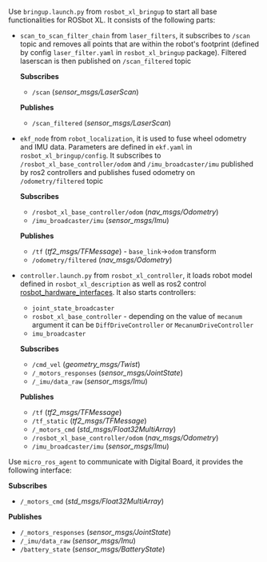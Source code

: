 Use `bringup.launch.py` from `rosbot_xl_bringup` to start all base functionalities for ROSbot XL. It consists of the following parts:
- `scan_to_scan_filter_chain` from `laser_filters`, it subscribes to `/scan` topic and removes all points that are within the robot's footprint (defined by config `laser_filter.yaml` in `rosbot_xl_bringup` package). Filtered laserscan is then published on `/scan_filtered` topic

  **Subscribes**
  - `/scan` (_sensor_msgs/LaserScan_)

  **Publishes**
  - `/scan_filtered` (_sensor_msgs/LaserScan_)

- `ekf_node` from `robot_localization`, it is used to fuse wheel odometry and IMU data. Parameters are defined in `ekf.yaml` in `rosbot_xl_bringup/config`. It subscribes to `/rosbot_xl_base_controller/odom` and `/imu_broadcaster/imu` published by ros2 controllers and publishes fused odometry on `/odometry/filtered` topic

  **Subscribes**
  - `/rosbot_xl_base_controller/odom` (_nav_msgs/Odometry_)
  - `/imu_broadcaster/imu` (_sensor_msgs/Imu_)

  **Publishes**
  - `/tf` (_tf2_msgs/TFMessage_) - `base_link`->`odom` transform
  - `/odometry/filtered` (_nav_msgs/Odometry_)


- `controller.launch.py` from `rosbot_xl_controller`, it loads robot model defined in `rosbot_xl_description` as well as ros2 control [rosbot_hardware_interfaces](https://github.com/husarion/rosbot_hardware_interfaces). It also starts controllers:
  * `joint_state_broadcaster`
  * `rosbot_xl_base_controller` - depending on the value of `mecanum` argument it can be `DiffDriveController` or `MecanumDriveController`
  * `imu_broadcaster`

  **Subscribes**
  - `/cmd_vel` (_geometry_msgs/Twist_)
  - `/_motors_responses` (_sensor_msgs/JointState_)
  - `/_imu/data_raw` (_sensor_msgs/Imu_)

  **Publishes**
  - `/tf` (_tf2_msgs/TFMessage_)
  - `/tf_static` (_tf2_msgs/TFMessage_)
  - `/_motors_cmd` (_std_msgs/Float32MultiArray_)
  - `/rosbot_xl_base_controller/odom` (_nav_msgs/Odometry_)
  - `/imu_broadcaster/imu` (_sensor_msgs/Imu_)

Use `micro_ros_agent` to communicate with Digital Board, it provides the following interface:

**Subscribes**
- `/_motors_cmd` (_std_msgs/Float32MultiArray_)


**Publishes**
- `/_motors_responses` (_sensor_msgs/JointState_)
- `/_imu/data_raw` (_sensor_msgs/Imu_)
- `/battery_state` (_sensor_msgs/BatteryState_)
